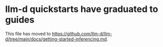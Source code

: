 # llm-d quickstarts have graduated to guides

This file has moved to <https://github.com/llm-d/llm-d/tree/main/docs/getting-started-inferencing.md>.
